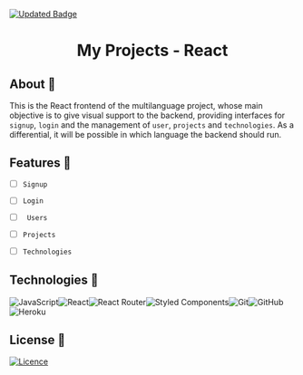 
<!-- [![Visits Badge](https://badges.pufler.dev/visits/VictorGVC/ProjectMultilanguage-Node)](https://github.com/VictorGVC/ProjectMultilanguage-React) -->
[![Updated Badge](https://badges.pufler.dev/updated/VictorGVC/ProjectMultilanguage-React)](https://github.com/VictorGVC/ProjectMultilanguage-React/commits/main)

<h1 align="center">My Projects - React</h1>

## About 🎯

This is the React frontend of the multilanguage project, whose main objective is to give visual support to the backend, providing interfaces for ``signup``, ``login`` and the management of ``user``, ``projects`` and ``technologies``. As a differential, it will be possible in which language the backend should run.

## Features 🌟

- [ ] ``Signup``
- [ ] ``Login``
- [ ] `` Users``
- [ ] ``Projects``
- [ ] ``Technologies``


## Technologies 🚀
![JavaScript](https://img.shields.io/badge/javascript-%23323330.svg?style=for-the-badge&logo=javascript&logoColor=%23F7DF1E)![React](https://img.shields.io/badge/react-%2320232a.svg?style=for-the-badge&logo=react&logoColor=%2361DAFB)![React Router](https://img.shields.io/badge/React_Router-CA4245?style=for-the-badge&logo=react-router&logoColor=white)![Styled Components](https://img.shields.io/badge/styled--components-DB7093?style=for-the-badge&logo=styled-components&logoColor=white)![Git](https://img.shields.io/badge/git-%23F05033.svg?style=for-the-badge&logo=git&logoColor=white)![GitHub](https://img.shields.io/badge/github-%23121011.svg?style=for-the-badge&logo=github&logoColor=white)![Heroku](https://img.shields.io/badge/heroku-%23430098.svg?style=for-the-badge&logo=heroku&logoColor=white)

## License 📝

[![Licence](https://img.shields.io/github/license/Ileriayo/markdown-badges?style=for-the-badge)](./LICENSE)

